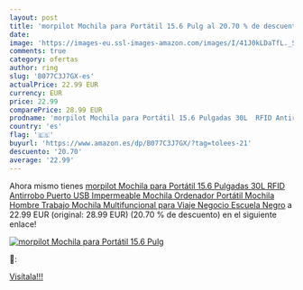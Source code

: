 ```yaml
---
layout: post
title: 'morpilot Mochila para Portátil 15.6 Pulg al 20.70 % de descuento'
date: 
image: 'https://images-eu.ssl-images-amazon.com/images/I/41J0kLDaTfL._SL200_.jpg'
comments: true
category: ofertas
author: ring
slug: 'B077C3J7GX-es'
actualPrice: 22.99 EUR
currency: EUR
price: 22.99
comparePrice: 28.99 EUR
prodname: 'morpilot Mochila para Portátil 15.6 Pulgadas 30L  RFID Antirrobo Puerto USB Impermeable Mochila Ordenador Portátil  Mochila Hombre Trabajo Mochila Multifuncional para Viaje Negocio Escuela Negro'
country: 'es'
flag: '🇪🇸'
buyurl: 'https://www.amazon.es/dp/B077C3J7GX/?tag=tolees-21'
descuento: '20.70'
average: '22.99'
---
```


Ahora mismo tienes [morpilot Mochila para Portátil 15.6 Pulgadas 30L  RFID Antirrobo Puerto USB Impermeable Mochila Ordenador Portátil  Mochila Hombre Trabajo Mochila Multifuncional para Viaje Negocio Escuela Negro](https://www.amazon.es/dp/B077C3J7GX/?tag=tolees-21) a 22.99 EUR (original: 28.99 EUR) (20.70 %  de descuento) en el siguiente enlace!

[![morpilot Mochila para Portátil 15.6 Pulg](https://images-eu.ssl-images-amazon.com/images/I/41J0kLDaTfL._SL200_.jpg)](https://www.amazon.es/dp/B077C3J7GX/?tag=tolees-21)

🔎:


[Visítala!!!](https://www.amazon.es/dp/B077C3J7GX/?tag=tolees-21)
